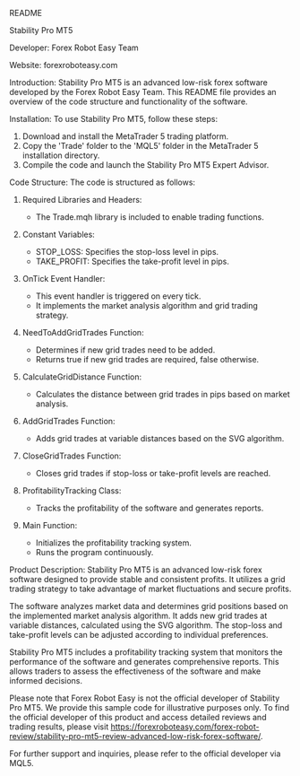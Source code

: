 README

Stability Pro MT5

Developer: Forex Robot Easy Team

Website: forexroboteasy.com

Introduction:
Stability Pro MT5 is an advanced low-risk forex software developed by the Forex Robot Easy Team. This README file provides an overview of the code structure and functionality of the software.

Installation:
To use Stability Pro MT5, follow these steps:

1. Download and install the MetaTrader 5 trading platform.
2. Copy the 'Trade' folder to the 'MQL5' folder in the MetaTrader 5 installation directory.
3. Compile the code and launch the Stability Pro MT5 Expert Advisor.

Code Structure:
The code is structured as follows:

1. Required Libraries and Headers:
   - The Trade.mqh library is included to enable trading functions.

2. Constant Variables:
   - STOP_LOSS: Specifies the stop-loss level in pips.
   - TAKE_PROFIT: Specifies the take-profit level in pips.

3. OnTick Event Handler:
   - This event handler is triggered on every tick.
   - It implements the market analysis algorithm and grid trading strategy.

4. NeedToAddGridTrades Function:
   - Determines if new grid trades need to be added.
   - Returns true if new grid trades are required, false otherwise.

5. CalculateGridDistance Function:
   - Calculates the distance between grid trades in pips based on market analysis.

6. AddGridTrades Function:
   - Adds grid trades at variable distances based on the SVG algorithm.

7. CloseGridTrades Function:
   - Closes grid trades if stop-loss or take-profit levels are reached.

8. ProfitabilityTracking Class:
   - Tracks the profitability of the software and generates reports.

9. Main Function:
   - Initializes the profitability tracking system.
   - Runs the program continuously.

Product Description:
Stability Pro MT5 is an advanced low-risk forex software designed to provide stable and consistent profits. It utilizes a grid trading strategy to take advantage of market fluctuations and secure profits.

The software analyzes market data and determines grid positions based on the implemented market analysis algorithm. It adds new grid trades at variable distances, calculated using the SVG algorithm. The stop-loss and take-profit levels can be adjusted according to individual preferences.

Stability Pro MT5 includes a profitability tracking system that monitors the performance of the software and generates comprehensive reports. This allows traders to assess the effectiveness of the software and make informed decisions.

Please note that Forex Robot Easy is not the official developer of Stability Pro MT5. We provide this sample code for illustrative purposes only. To find the official developer of this product and access detailed reviews and trading results, please visit https://forexroboteasy.com/forex-robot-review/stability-pro-mt5-review-advanced-low-risk-forex-software/. 

For further support and inquiries, please refer to the official developer via MQL5.
